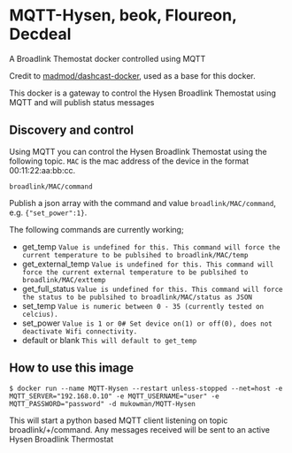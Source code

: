 # MQTT-Hysen, beok, Floureon, Decdeal
A Broadlink Themostat docker controlled using MQTT

Credit to [madmod/dashcast-docker](https://github.com/madmod/dashcast-docker), used as a base for this docker.

This docker is a gateway to control the Hysen Broadlink Themostat using MQTT and will publish status messages

## Discovery and control

Using MQTT you can control the Hysen Broadlink Themostat using the following topic. `MAC` is the mac address of the device in the format 00:11:22:aa:bb:cc.

	broadlink/MAC/command
  
Publish a json array with the command and value
`broadlink/MAC/command`, e.g. `{"set_power":1}`.

The following commands are currently working;

- get_temp `Value is undefined for this. This command will force the current temperature to be publsihed to broadlink/MAC/temp`
- get_external_temp `Value is undefined for this. This command will force the current external temperature to be publsihed to broadlink/MAC/exttemp`
- get_full_status `Value is undefined for this. This command will force the status to be publsihed to broadlink/MAC/status as JSON`
- set_temp `Value is numeric between 0 - 35 (currently tested on celcius).`
- set_power `Value is 1 or 0# Set device on(1) or off(0), does not deactivate Wifi connectivity.`
- default or blank `This will default to get_temp`

## How to use this image

```console
$ docker run --name MQTT-Hysen --restart unless-stopped --net=host -e MQTT_SERVER="192.168.0.10" -e MQTT_USERNAME="user" -e MQTT_PASSWORD="password" -d mukowman/MQTT-Hysen
```
This will start a python based MQTT client listening on topic broadlink/+/command.
Any messages received will be sent to an active Hysen Broadlink Thermostat
